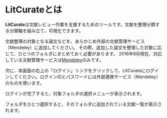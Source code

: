 # LitCurateとは

**LitCurate**は文献レビュー作業を支援するためのツールです。文献を整理分類する分類軸を組み立て、可視化できます。

文献整理の対象となる論文などを、あらかじめ外部の文献管理サービス（Mendeley）に追加してください。
その際、追加した論文を整理した対象に応じて、ひとつのフォルダにまとめておく必要があります。
2016年9月現在、対応している文献管理サービスは[Mendeley](https://www.mendeley.com)のみです。

次に、本画面の右上の「ログイン」リンクをクリックして、LitCurateにログインしてください。ログインIDとパスワードには外部連携サービス（Mendeley）のものを使います。

ログインが完了すると、対象フォルダの選択メニューが表示されます。

フォルダをひとつ選択すると、そのフォルダに追加されている文献一覧が表示されます。

